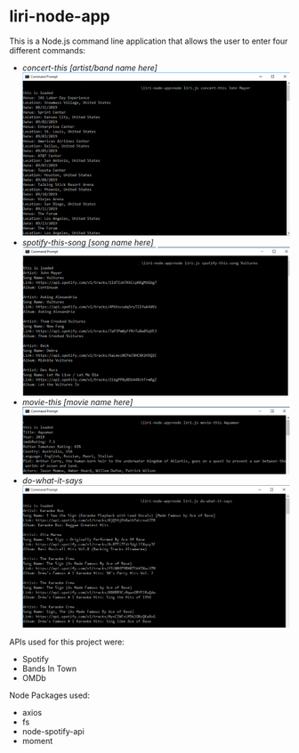 # liri-node-app

This is a Node.js command line application that allows the user to enter four different commands:
* *concert-this [artist/band name here]*
    ![concert-this](./Examples/concert-this_WithArtistName.PNG)
* *spotify-this-song [song name here]*
    ![spotify-this-song](./Examples/spotify-this-song_WithSongName.png)
* *movie-this [movie name here]*
    ![movie-this](./Examples/movie-this_WithMovieName.PNG)
* *do-what-it-says*
    ![spotify-this](./Examples/do-what-it-says.PNG)

APIs used for this project were:
* Spotify
* Bands In Town
* OMDb

Node Packages used:
* axios
* fs
* node-spotify-api
* moment

